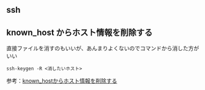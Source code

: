 ssh
---

## known_host からホスト情報を削除する

直接ファイルを消すのもいいが、あんまりよくないのでコマンドから消した方がいい

```
ssh-keygen -R <消したいホスト>
```

参考：[known_hostからホスト情報を削除する](https://qiita.com/mobius01/items/133613e078df3137dafc)
